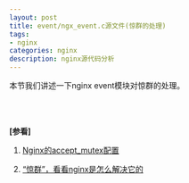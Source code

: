 ```yaml
---
layout: post
title: event/ngx_event.c源文件(惊群的处理)
tags:
- nginx
categories: nginx
description: nginx源代码分析
---
```



本节我们讲述一下nginx event模块对惊群的处理。


<!-- more -->



<br />
<br />

**[参看]**


1. [Nginx的accept_mutex配置](https://blog.csdn.net/adams_wu/article/details/51669203)

2. [“惊群”，看看nginx是怎么解决它的](https://blog.csdn.net/russell_tao/article/details/7204260)



<br />
<br />
<br />

